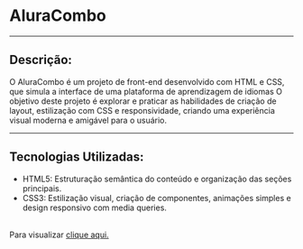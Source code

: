 ﻿<h1> AluraCombo </h1>
<hr>
<h2>Descrição:</h2>
<p> O AluraCombo é um projeto de front-end desenvolvido com HTML e CSS, que simula a interface de uma plataforma de aprendizagem de idiomas O objetivo deste projeto é explorar e praticar as habilidades de criação de layout, estilização com CSS e responsividade, criando uma experiência visual moderna e amigável para o usuário.</p>
<hr>
<h2>Tecnologias Utilizadas:</h2>
<ul>
  <li>HTML5: Estruturação semântica do conteúdo e organização das seções principais.</li>
  <li>CSS3: Estilização visual, criação de componentes, animações simples e design responsivo com media queries.</li>
</ul>
<br>
<div>
  <div>Para visualizar <a href="https://alerzendee.github.io/aluraCombo/">clique aqui.</a></div>
</div>

